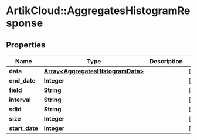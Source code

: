 # ArtikCloud::AggregatesHistogramResponse

## Properties
Name | Type | Description | Notes
------------ | ------------- | ------------- | -------------
**data** | [**Array&lt;AggregatesHistogramData&gt;**](AggregatesHistogramData.md) |  | [optional] 
**end_date** | **Integer** |  | [optional] 
**field** | **String** |  | [optional] 
**interval** | **String** |  | [optional] 
**sdid** | **String** |  | [optional] 
**size** | **Integer** |  | [optional] 
**start_date** | **Integer** |  | [optional] 


